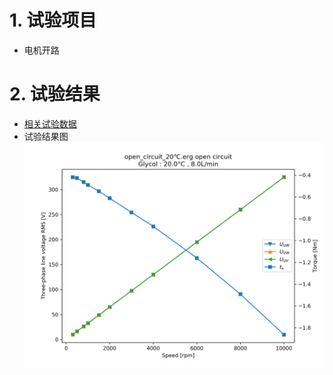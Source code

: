 
# 1. 试验项目

- 电机开路

# 2. 试验结果

- [相关试验数据](result.csv)
- 试验结果图
![试验结果图](open_circuit_20℃.erg_OC.png)
